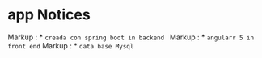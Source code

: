 # app Notices
 Markup : * ```creada con spring boot in backend ```
 Markup : * ``` angularr 5 in front end ```
 Markup : * ``` data base Mysql ```
